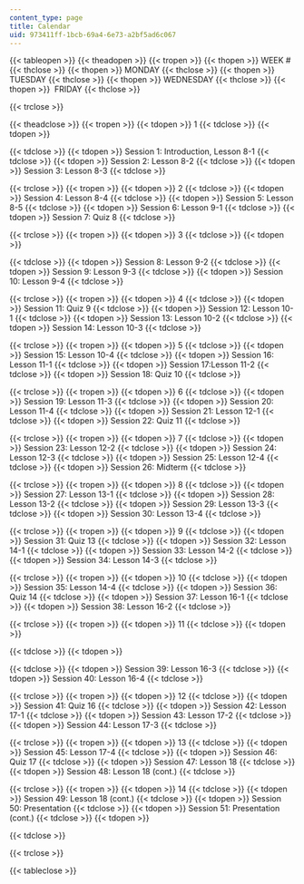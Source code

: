```yaml
---
content_type: page
title: Calendar
uid: 973411ff-1bcb-69a4-6e73-a2bf5ad6c067
---
```


{{< tableopen >}}
{{< theadopen >}}
{{< tropen >}}
{{< thopen >}}
WEEK #
{{< thclose >}}
{{< thopen >}}
MONDAY
{{< thclose >}}
{{< thopen >}}
TUESDAY
{{< thclose >}}
{{< thopen >}}
WEDNESDAY
{{< thclose >}}
{{< thopen >}}
 FRIDAY
{{< thclose >}}

{{< trclose >}}

{{< theadclose >}}
{{< tropen >}}
{{< tdopen >}}
1
{{< tdclose >}}
{{< tdopen >}}

{{< tdclose >}}
{{< tdopen >}}
Session 1: Introduction, Lesson 8-1
{{< tdclose >}}
{{< tdopen >}}
Session 2: Lesson 8-2
{{< tdclose >}}
{{< tdopen >}}
Session 3: Lesson 8-3
{{< tdclose >}}

{{< trclose >}}
{{< tropen >}}
{{< tdopen >}}
2
{{< tdclose >}}
{{< tdopen >}}
Session 4: Lesson 8-4
{{< tdclose >}}
{{< tdopen >}}
Session 5: Lesson 8-5
{{< tdclose >}}
{{< tdopen >}}
Session 6: Lesson 9-1
{{< tdclose >}}
{{< tdopen >}}
Session 7: Quiz 8
{{< tdclose >}}

{{< trclose >}}
{{< tropen >}}
{{< tdopen >}}
3
{{< tdclose >}}
{{< tdopen >}}

{{< tdclose >}}
{{< tdopen >}}
Session 8: Lesson 9-2
{{< tdclose >}}
{{< tdopen >}}
Session 9: Lesson 9-3
{{< tdclose >}}
{{< tdopen >}}
Session 10: Lesson 9-4
{{< tdclose >}}

{{< trclose >}}
{{< tropen >}}
{{< tdopen >}}
4
{{< tdclose >}}
{{< tdopen >}}
Session 11: Quiz 9
{{< tdclose >}}
{{< tdopen >}}
Session 12: Lesson 10-1
{{< tdclose >}}
{{< tdopen >}}
Session 13: Lesson 10-2
{{< tdclose >}}
{{< tdopen >}}
Session 14: Lesson 10-3
{{< tdclose >}}

{{< trclose >}}
{{< tropen >}}
{{< tdopen >}}
5
{{< tdclose >}}
{{< tdopen >}}
Session 15: Lesson 10-4
{{< tdclose >}}
{{< tdopen >}}
Session 16: Lesson 11-1
{{< tdclose >}}
{{< tdopen >}}
Session 17:Lesson 11-2
{{< tdclose >}}
{{< tdopen >}}
Session 18: Quiz 10
{{< tdclose >}}

{{< trclose >}}
{{< tropen >}}
{{< tdopen >}}
6
{{< tdclose >}}
{{< tdopen >}}
Session 19: Lesson 11-3
{{< tdclose >}}
{{< tdopen >}}
Session 20: Lesson 11-4
{{< tdclose >}}
{{< tdopen >}}
Session 21: Lesson 12-1
{{< tdclose >}}
{{< tdopen >}}
Session 22: Quiz 11
{{< tdclose >}}

{{< trclose >}}
{{< tropen >}}
{{< tdopen >}}
7
{{< tdclose >}}
{{< tdopen >}}
Session 23: Lesson 12-2
{{< tdclose >}}
{{< tdopen >}}
Session 24: Lesson 12-3
{{< tdclose >}}
{{< tdopen >}}
Session 25: Lesson 12-4
{{< tdclose >}}
{{< tdopen >}}
Session 26: Midterm
{{< tdclose >}}

{{< trclose >}}
{{< tropen >}}
{{< tdopen >}}
8
{{< tdclose >}}
{{< tdopen >}}
Session 27: Lesson 13-1
{{< tdclose >}}
{{< tdopen >}}
Session 28: Lesson 13-2
{{< tdclose >}}
{{< tdopen >}}
Session 29: Lesson 13-3
{{< tdclose >}}
{{< tdopen >}}
Session 30: Lesson 13-4
{{< tdclose >}}

{{< trclose >}}
{{< tropen >}}
{{< tdopen >}}
9
{{< tdclose >}}
{{< tdopen >}}
Session 31: Quiz 13
{{< tdclose >}}
{{< tdopen >}}
Session 32: Lesson 14-1
{{< tdclose >}}
{{< tdopen >}}
Session 33: Lesson 14-2
{{< tdclose >}}
{{< tdopen >}}
Session 34: Lesson 14-3
{{< tdclose >}}

{{< trclose >}}
{{< tropen >}}
{{< tdopen >}}
10
{{< tdclose >}}
{{< tdopen >}}
Session 35: Lesson 14-4
{{< tdclose >}}
{{< tdopen >}}
Session 36: Quiz 14
{{< tdclose >}}
{{< tdopen >}}
Session 37: Lesson 16-1
{{< tdclose >}}
{{< tdopen >}}
Session 38: Lesson 16-2
{{< tdclose >}}

{{< trclose >}}
{{< tropen >}}
{{< tdopen >}}
11
{{< tdclose >}}
{{< tdopen >}}

{{< tdclose >}}
{{< tdopen >}}

{{< tdclose >}}
{{< tdopen >}}
Session 39: Lesson 16-3
{{< tdclose >}}
{{< tdopen >}}
Session 40: Lesson 16-4
{{< tdclose >}}

{{< trclose >}}
{{< tropen >}}
{{< tdopen >}}
12
{{< tdclose >}}
{{< tdopen >}}
Session 41: Quiz 16
{{< tdclose >}}
{{< tdopen >}}
Session 42: Lesson 17-1
{{< tdclose >}}
{{< tdopen >}}
Session 43: Lesson 17-2
{{< tdclose >}}
{{< tdopen >}}
Session 44: Lesson 17-3
{{< tdclose >}}

{{< trclose >}}
{{< tropen >}}
{{< tdopen >}}
13
{{< tdclose >}}
{{< tdopen >}}
Session 45: Lesson 17-4
{{< tdclose >}}
{{< tdopen >}}
Session 46: Quiz 17
{{< tdclose >}}
{{< tdopen >}}
Session 47: Lesson 18
{{< tdclose >}}
{{< tdopen >}}
Session 48: Lesson 18 (cont.)
{{< tdclose >}}

{{< trclose >}}
{{< tropen >}}
{{< tdopen >}}
14
{{< tdclose >}}
{{< tdopen >}}
Session 49: Lesson 18 (cont.)
{{< tdclose >}}
{{< tdopen >}}
Session 50: Presentation
{{< tdclose >}}
{{< tdopen >}}
Session 51: Presentation (cont.)
{{< tdclose >}}
{{< tdopen >}}

{{< tdclose >}}

{{< trclose >}}

{{< tableclose >}}